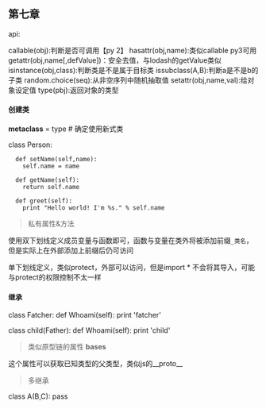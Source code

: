 ## 第七章

api:

callable(obj):判断是否可调用【py 2】
hasattr(obj,name):类似callable py3可用
getattr(obj,name[,defValue])：安全去值，与lodash的getValue类似
isinstance(obj,class):判断类是不是属于目标类
issubclass(A,B):判断a是不是b的子类
random.choice(seq):从非空序列中随机抽取值
setattr(obj,name,val):给对象设定值
type(pbj):返回对象的类型

#### 创建类

  __metaclass__ = type # 确定使用新式类
  
  class Person:

      def setName(self,name):
        self.name = name

      def getName(self):
        return self.name

      def greet(self):
        print "Hello world! I'm %s." % self.name

> 私有属性&方法

使用双下划线定义成员变量与函数即可，函数与变量在类外将被添加前缀`_类名`，但是实际上在外部添加上前缀后仍可访问

单下划线定义，类似protect，外部可以访问，但是import * 不会将其导入，可能与protect的权限控制不太一样

#### 继承

  class Fatcher:
    def Whoami(self):
      print 'fatcher'

  class child(Father):
    def Whoami(self):
      print 'child'

> 类似原型链的属性 __bases__

这个属性可以获取已知类型的父类型，类似js的__proto__

> 多继承

  class A(B,C):
    pass

